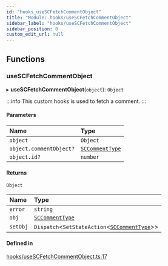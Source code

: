 ```yaml
---
id: "hooks_useSCFetchCommentObject"
title: "Module: hooks/useSCFetchCommentObject"
sidebar_label: "hooks/useSCFetchCommentObject"
sidebar_position: 0
custom_edit_url: null
---
```


## Functions

### useSCFetchCommentObject

▸ **useSCFetchCommentObject**(`object`): `Object`

:::info
This custom hooks is used to fetch a comment.
:::

#### Parameters

| Name | Type |
| :------ | :------ |
| `object` | `Object` |
| `object.commentObject?` | [`SCCommentType`](../interfaces/types_comment.SCCommentType.md) |
| `object.id?` | `number` |

#### Returns

`Object`

| Name | Type |
| :------ | :------ |
| `error` | `string` |
| `obj` | [`SCCommentType`](../interfaces/types_comment.SCCommentType.md) |
| `setObj` | `Dispatch`<`SetStateAction`<[`SCCommentType`](../interfaces/types_comment.SCCommentType.md)\>\> |

#### Defined in

[hooks/useSCFetchCommentObject.ts:17](https://github.com/selfcommunity/community-ui/blob/1eb776a/packages/sc-core/src/hooks/useSCFetchCommentObject.ts#L17)
